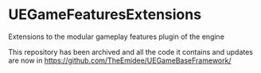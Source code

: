 # UEGameFeaturesExtensions
Extensions to the modular gameplay features plugin of the engine

This repository has been archived and all the code it contains and updates are now in https://github.com/TheEmidee/UEGameBaseFramework/
